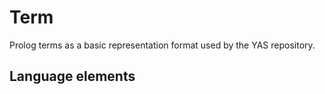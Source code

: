 # Term
Prolog terms as a basic representation format used by the YAS repository.
## Language elements

